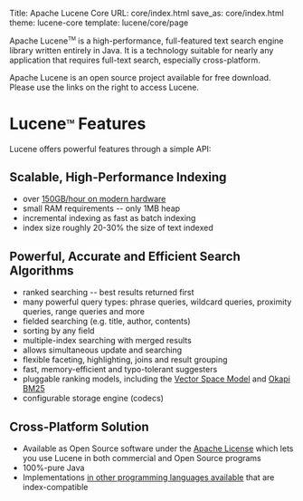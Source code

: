 Title: Apache Lucene Core
URL: core/index.html
save_as: core/index.html
theme: lucene-core
template: lucene/core/page

Apache Lucene<span style="vertical-align: super; font-size: xx-small">TM</span> is a
high-performance, full-featured text search engine library written entirely in Java.
It is a technology suitable for nearly any application that requires full-text search,
especially cross-platform.

Apache Lucene is an open source project available for free download. Please use the
links on the right to access Lucene.

# Lucene<span style="vertical-align: super; font-size: xx-small">TM</span> Features

Lucene offers powerful features through a simple API:


## Scalable, High-Performance Indexing

- over [150GB/hour on modern hardware][1]
- small RAM requirements -- only 1MB heap
- incremental indexing as fast as batch indexing
- index size roughly 20-30% the size of text indexed

## Powerful, Accurate and Efficient Search Algorithms

- ranked searching -- best results returned first
- many powerful query types: phrase queries, wildcard queries, proximity
  queries, range queries and more
- fielded searching (e.g. title, author, contents)
- sorting by any field
- multiple-index searching with merged results
- allows simultaneous update and searching
- flexible faceting, highlighting, joins and result grouping
- fast, memory-efficient and typo-tolerant suggesters
- pluggable ranking models, including the [Vector Space Model][2] and [Okapi BM25][3]
- configurable storage engine (codecs)


## Cross-Platform Solution

- Available as Open Source software under the [Apache License][4] which lets you use
  Lucene in both commercial and Open Source programs
- 100%-pure Java
- Implementations [in other programming languages available][5] that are index-compatible

[1]: http://home.apache.org/~mikemccand/lucenebench/indexing.html
[2]: http://en.wikipedia.org/wiki/Vector_Space_Model
[3]: http://en.wikipedia.org/wiki/Okapi_BM25
[4]: https://www.apache.org/licenses/LICENSE-2.0.html
[5]: https://cwiki.apache.org/confluence/display/lucene/LuceneImplementations
